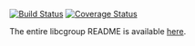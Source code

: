 [![Build Status](https://github.com/libcgroup/libcgroup/workflows/Continuous%20Integration/badge.svg?branch=master)](https://github.com/libcgroup/libcgroup/actions)
[![Coverage Status](https://coveralls.io/repos/github/libcgroup/libcgroup/badge.png)](https://coveralls.io/github/libcgroup/libcgroup)

The entire libcgroup README is available [here](README).
